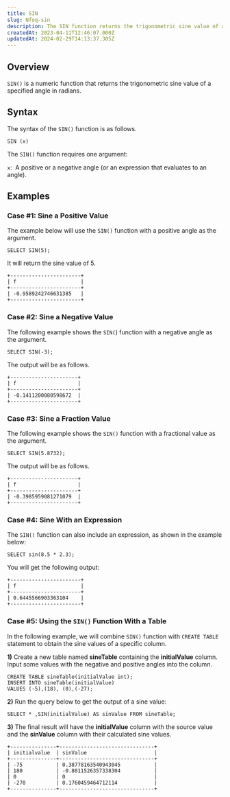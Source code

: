 ```yaml
---
title: SIN
slug: Nfoq-sin
description: The SIN function returns the trigonometric sine value of a specified angle in radians. Let's go over some cases and examples of the SIN function.
createdAt: 2023-04-11T12:46:07.000Z
updatedAt: 2024-02-29T14:13:37.305Z
---
```


## **Overview**

`SIN()` is a numeric function that returns the trigonometric sine value of a specified angle in radians.

## **Syntax**

The syntax of the `SIN()` function is as follows.

```pgsql
SIN (x)
```

The `SIN()` function requires one argument:

`x`:  A positive or a negative angle (or an expression that evaluates to an angle).

## **Examples**

### Case #1: Sine a Positive Value

The example below will use the `SIN()` function with a positive angle as the argument.

```pgsql
SELECT SIN(5);
```

It will return the sine value of 5.

```pgsql
+-----------------------+
| f                     |
+-----------------------+
| -0.9589242746631385   |
+-----------------------+
```

### Case #2: Sine a Negative Value

The following example shows the `SIN(`) function with a negative angle as the argument.

```pgsql
SELECT SIN(-3);
```

The output will be as follows.

```pgsql
+----------------------+
| f                    |
+----------------------+
| -0.1411200080598672  |
+----------------------+
```

### Case #3: Sine a Fraction Value

The following example shows the `SIN()` function with a fractional value as the argument.

```pgsql
SELECT SIN(5.8732);
```

The output will be as follows.

```pgsql
+----------------------+
| f                    |
+----------------------+
| -0.3985959081271079  |
+----------------------+
```

### Case #4: Sine With an Expression

The `SIN()` function can also include an expression, as shown in the example below:

```pgsql
SELECT sin(8.5 * 2.3);
```

You will get the following output:

```pgsql
+-----------------------+
| f                     |
+-----------------------+
| 0.6445566903363104    |
+-----------------------+
```

### Case #5: Using the `SIN()` Function With a Table

In the following example, we will combine `SIN()` function with `CREATE TABLE` statement to obtain the sine values of a specific column.

**1)** Create a new table named **sineTable** containing the **initialValue** column. Input some values with the negative and positive angles into the column.

```pgsql
CREATE TABLE sineTable(initialValue int);
INSERT INTO sineTable(initialValue)
VALUES (-5),(18), (0),(-27);
```

**2)** Run the query below to get the output of a sine value:

```pgsql
SELECT * ,SIN(initialValue) AS sinValue FROM sineTable;
```

**3)** The final result will have the **initialValue** column with the source value and the **sinValue** column with their calculated sine values.  

```pgsql
+---------------+-------------------------------+
| initialvalue  | sinValue                      |
+---------------+-------------------------------+
| -75           | 0.38778163540943045           |
| 180           | -0.8011526357338304           |
| 0             | 0                             | 
| -270          | 0.1760459464712114            |
+---------------+-------------------------------+
```

